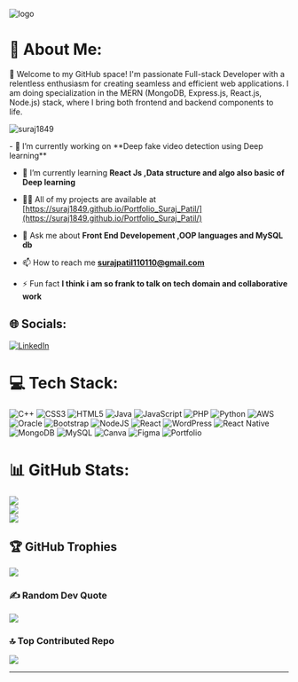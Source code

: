 ![logo](https://user-images.githubusercontent.com/10498744/210012254-234538ff-d198-48aa-8964-37e6fd45d227.gif)
# 💫 About Me:
🚀 Welcome to my GitHub space! I'm passionate Full-stack Developer with a relentless enthusiasm for creating seamless and efficient web applications. I am doing specialization in the MERN (MongoDB, Express.js, React.js, Node.js) stack, where I bring both frontend and backend components to life.
<p align="left"> <img src="https://komarev.com/ghpvc/?username=suraj1849&label=Profile%20views&color=0e75b6&style=flat" alt="suraj1849" /> </p>
- 🔭 I’m currently working on **Deep fake video detection using Deep learning**

- 🌱 I’m currently learning **React Js ,Data structure and algo also basic of Deep learning**

- 👨‍💻 All of my projects are available at [https://suraj1849.github.io/Portfolio_Suraj_Patil/](https://suraj1849.github.io/Portfolio_Suraj_Patil/)

- 💬 Ask me about **Front End Developement ,OOP languages and MySQL db**

- 📫 How to reach me **surajpatil110110@gmail.com**

- ⚡ Fun fact **I think i am so frank to talk on tech domain and collaborative work**

## 🌐 Socials:
[![LinkedIn](https://img.shields.io/badge/LinkedIn-%230077B5.svg?logo=linkedin&logoColor=white)](https://linkedin.com/in/https://www.linkedin.com/in/suraj-patil-718453250/) 

# 💻 Tech Stack:
![C++](https://img.shields.io/badge/c++-%2300599C.svg?style=for-the-badge&logo=c%2B%2B&logoColor=white) ![CSS3](https://img.shields.io/badge/css3-%231572B6.svg?style=for-the-badge&logo=css3&logoColor=white) ![HTML5](https://img.shields.io/badge/html5-%23E34F26.svg?style=for-the-badge&logo=html5&logoColor=white) ![Java](https://img.shields.io/badge/java-%23ED8B00.svg?style=for-the-badge&logo=openjdk&logoColor=white) ![JavaScript](https://img.shields.io/badge/javascript-%23323330.svg?style=for-the-badge&logo=javascript&logoColor=%23F7DF1E) ![PHP](https://img.shields.io/badge/php-%23777BB4.svg?style=for-the-badge&logo=php&logoColor=white) ![Python](https://img.shields.io/badge/python-3670A0?style=for-the-badge&logo=python&logoColor=ffdd54) ![AWS](https://img.shields.io/badge/AWS-%23FF9900.svg?style=for-the-badge&logo=amazon-aws&logoColor=white) ![Oracle](https://img.shields.io/badge/Oracle-F80000?style=for-the-badge&logo=oracle&logoColor=white) ![Bootstrap](https://img.shields.io/badge/bootstrap-%238511FA.svg?style=for-the-badge&logo=bootstrap&logoColor=white) ![NodeJS](https://img.shields.io/badge/node.js-6DA55F?style=for-the-badge&logo=node.js&logoColor=white) ![React](https://img.shields.io/badge/react-%2320232a.svg?style=for-the-badge&logo=react&logoColor=%2361DAFB) ![WordPress](https://img.shields.io/badge/WordPress-%23117AC9.svg?style=for-the-badge&logo=WordPress&logoColor=white) ![React Native](https://img.shields.io/badge/react_native-%2320232a.svg?style=for-the-badge&logo=react&logoColor=%2361DAFB) ![MongoDB](https://img.shields.io/badge/MongoDB-%234ea94b.svg?style=for-the-badge&logo=mongodb&logoColor=white) ![MySQL](https://img.shields.io/badge/mysql-%2300000f.svg?style=for-the-badge&logo=mysql&logoColor=white) ![Canva](https://img.shields.io/badge/Canva-%2300C4CC.svg?style=for-the-badge&logo=Canva&logoColor=white) ![Figma](https://img.shields.io/badge/figma-%23F24E1E.svg?style=for-the-badge&logo=figma&logoColor=white) ![Portfolio](https://img.shields.io/badge/Portfolio-%23000000.svg?style=for-the-badge&logo=firefox&logoColor=#FF7139)
# 📊 GitHub Stats:
![](https://github-readme-stats.vercel.app/api?username=suraj1849&theme=dark&hide_border=false&include_all_commits=false&count_private=false)<br/>
![](https://github-readme-streak-stats.herokuapp.com/?user=suraj1849&theme=dark&hide_border=false)<br/>
![](https://github-readme-stats.vercel.app/api/top-langs/?username=suraj1849&theme=dark&hide_border=false&include_all_commits=false&count_private=false&layout=compact)

## 🏆 GitHub Trophies
![](https://github-profile-trophy.vercel.app/?username=suraj1849&theme=radical&no-frame=false&no-bg=true&margin-w=4)

### ✍️ Random Dev Quote
![](https://quotes-github-readme.vercel.app/api?type=horizontal&theme=radical)

### 🔝 Top Contributed Repo
![](https://github-contributor-stats.vercel.app/api?username=suraj1849&limit=5&theme=dark&combine_all_yearly_contributions=true)

---

<!-- Proudly created with GPRM ( https://gprm.itsvg.in ) -->
